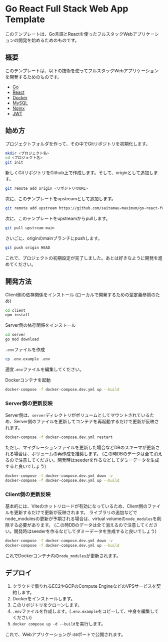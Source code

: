 # Go React Full Stack Web App Template

このテンプレートは、Go言語とReactを使ったフルスタックWebアプリケーションの開発を始めるためのものです。

## 概要

このテンプレートは、以下の技術を使ってフルスタックWebアプリケーションを開発するためのものです。

- [Go](https://golang.org/)
- [React](https://reactjs.org/)
- [Docker](https://www.docker.com/)
- [MySQL](https://www.mysql.com/)
- [Nginx](https://www.nginx.com/)
- [JWT](https://jwt.io/)

## 始め方

プロジェクトフォルダを作って、その中でGitリポジトリを初期化します。

```bash
mkdir <プロジェクト名>
cd <プロジェクト名>
git init
```

新しくGitリポジトリをGithub上で作成します。そして、originとして追加します。

```bash
git remote add origin <リポジトリのURL>
```

次に、このテンプレートをupstreamとして追加します。

```bash
git remote add upstream https://github.com/saitamau-maximum/go-react-full-stack-web-app-template.git
```

次に、このテンプレートをupstreamからpullします。

```bash
git pull upstream main
```

さいごに、originのmainブランチにpushします。

```bash
git push origin HEAD
```

これで、プロジェクトの初期設定が完了しました。あとは好きなように開発を進めてください。

## 開発方法

Client側の依存関係をインストール (ローカルで開発するための型定義参照のため)

```bash
cd client
npm install
```

Server側の依存関係をインストール

```bash
cd server
go mod download
```

`.env`ファイルを作成

```bash
cp .env.example .env
```

適宜`.env`ファイルを編集してください。

Dockerコンテナを起動

```bash
docker-compose -f docker-compose.dev.yml up --build
```

### Server側の更新反映

Server側は、`server`ディレクトリがボリュームとしてマウントされているため、Server側のファイルを更新してコンテナを再起動するだけで更新が反映されます。

```bash
docker-compose -f docker-compose.dev.yml restart
```

ただし、マイグレーションファイルを更新した場合などDBのスキーマが更新される場合は、ボリュームの再作成を推奨します。
(この時DBのデータは全て消えるので注意してください。開発時はseederを作るなどしてダミーデータを生成すると良いでしょう)

```bash
docker-compose -f docker-compose.dev.yml down -v
docker-compose -f docker-compose.dev.yml up --build
```

### Client側の更新反映

基本的には、Viteのホットリロードが有効になっているため、Client側のファイルを更新するだけで更新が反映されます。
ライブラリの追加などでnode_modulesの更新が予期される場合は、virtual volumeの`node_modules`を削除する必要があります。
(この時DBのデータは全て消えるので注意してください。開発時はseederを作るなどしてダミーデータを生成すると良いでしょう)

```bash
docker-compose -f docker-compose.dev.yml down -v
docker-compose -f docker-compose.dev.yml up --build
```

これでDockerコンテナ内の`node_modules`が更新されます。

## デプロイ

1. クラウドで借りれるEC2やGCPのCompute EngineなどのVPSサービスを契約します。
2. Dockerをインストールします。
3. このリポジトリをクローンします。
4. `.env`ファイルを作成します。(`.env.example`をコピーして、中身を編集してください)
5. `docker compose up -d --build`を実行します。

これで、Webアプリケーションが`:80`ポートで公開されます。
